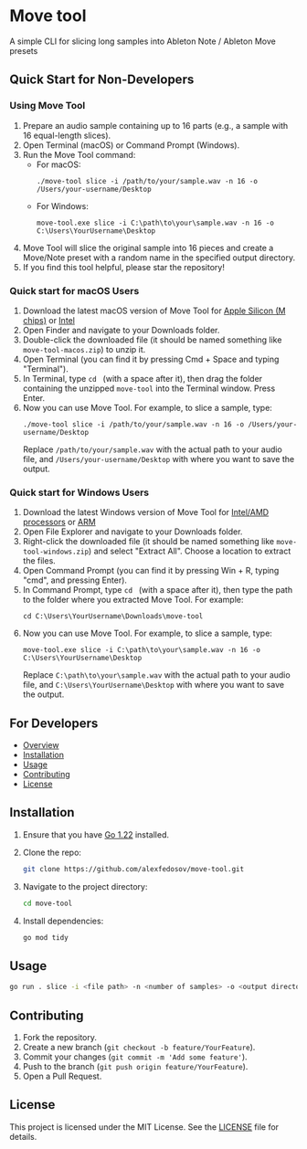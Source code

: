 # Move tool

A simple CLI for slicing long samples into Ableton Note / Ableton Move presets

## Quick Start for Non-Developers

### Using Move Tool

1. Prepare an audio sample containing up to 16 parts (e.g., a sample with 16 equal-length slices).
2. Open Terminal (macOS) or Command Prompt (Windows).
3. Run the Move Tool command:
   - For macOS:
     ```
     ./move-tool slice -i /path/to/your/sample.wav -n 16 -o /Users/your-username/Desktop
     ```
   - For Windows:
     ```
     move-tool.exe slice -i C:\path\to\your\sample.wav -n 16 -o C:\Users\YourUsername\Desktop
     ```
4. Move Tool will slice the original sample into 16 pieces and create a Move/Note preset with a random name in the specified output directory.
5. If you find this tool helpful, please star the repository!

### Quick start for macOS Users
1. Download the latest macOS version of Move Tool for [Apple Silicon (M chips)](https://github.com/alexfedosov/move-tool/releases/latest/download/move-tool-macos-apple-silicon.zip) or [Intel](https://github.com/alexfedosov/move-tool/releases/latest/download/move-tool-macos-intel.zip)
2. Open Finder and navigate to your Downloads folder.
3. Double-click the downloaded file (it should be named something like `move-tool-macos.zip`) to unzip it.
4. Open Terminal (you can find it by pressing Cmd + Space and typing "Terminal").
5. In Terminal, type `cd ` (with a space after it), then drag the folder containing the unzipped `move-tool` into the Terminal window. Press Enter.
6. Now you can use Move Tool. For example, to slice a sample, type:
   ```
   ./move-tool slice -i /path/to/your/sample.wav -n 16 -o /Users/your-username/Desktop
   ```
   Replace `/path/to/your/sample.wav` with the actual path to your audio file, and `/Users/your-username/Desktop` with where you want to save the output.

### Quick start for Windows Users
1. Download the latest Windows version of Move Tool for [Intel/AMD processors](https://github.com/alexfedosov/move-tool/releases/latest/download/move-tool-windows-amd64.zip) or [ARM](https://github.com/alexfedosov/move-tool/releases/latest/download/move-tool-windows-arm64.zip)
2. Open File Explorer and navigate to your Downloads folder.
3. Right-click the downloaded file (it should be named something like `move-tool-windows.zip`) and select "Extract All". Choose a location to extract the files.
4. Open Command Prompt (you can find it by pressing Win + R, typing "cmd", and pressing Enter).
5. In Command Prompt, type `cd ` (with a space after it), then type the path to the folder where you extracted Move Tool. For example:
   ```
   cd C:\Users\YourUsername\Downloads\move-tool
   ```
6. Now you can use Move Tool. For example, to slice a sample, type:
   ```
   move-tool.exe slice -i C:\path\to\your\sample.wav -n 16 -o C:\Users\YourUsername\Desktop
   ```
   Replace `C:\path\to\your\sample.wav` with the actual path to your audio file, and `C:\Users\YourUsername\Desktop` with where you want to save the output.


## For Developers

- [Overview](#overview)
- [Installation](#installation)
- [Usage](#usage)
- [Contributing](#contributing)
- [License](#license)

## Installation

1. Ensure that you have [Go 1.22](https://golang.org/dl/) installed.
2. Clone the repo:

    ```sh
    git clone https://github.com/alexfedosov/move-tool.git
    ```

3. Navigate to the project directory:

    ```sh
    cd move-tool
    ```

4. Install dependencies:

    ```sh
    go mod tidy
    ```

## Usage

```sh
go run . slice -i <file path> -n <number of samples> -o <output directory>
```

## Contributing

1. Fork the repository.
2. Create a new branch (`git checkout -b feature/YourFeature`).
3. Commit your changes (`git commit -m 'Add some feature'`).
4. Push to the branch (`git push origin feature/YourFeature`).
5. Open a Pull Request.

## License

This project is licensed under the MIT License. See the [LICENSE](LICENSE) file for details.
